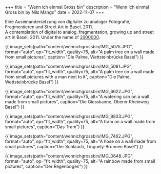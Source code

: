 +++
title = "Wenn ich einmal Gross bin"
description = "Wenn ich einmal Gross bin by Nils Mango"
date = 2022-11-07
+++

Eine Auseinandersetzung von digitaler zu analoger Fotografie, Fragmentieren und Street Art in Basel, 2011.  
A contemplation of digital to analog, fragmentation, growing up and street art in Basel, 2011. Under the name of [2000000](/megaduo).

{{ image_sets(path="content/wennichgrossbin/IMG_5075.JPG", format="auto", op="fit_width", quality=75, alt="A palm tree on a wall made from small pictures", caption="Die Palme, Wettsteinbrücke Basel") }}

{{ image_sets(path="content/wennichgrossbin/IMG_5081.JPG", format="auto", op="fit_width", quality=75, alt="A palm tree on a wall made from small pictures with a man next to it", caption="Die Palme, Wettsteinbrücke Basel") }}

{{ image_sets(path="content/wennichgrossbin/IMG_6622.JPG", format="auto", op="fit_width", quality=75, alt="A watering can on a wall made from small pictures", caption="Die Giesskanne, Oberer Rheinweg Basel") }}

{{ image_sets(path="content/wennichgrossbin/IMG_9833.JPG", format="auto", op="fit_width", quality=75, alt="A tram on a wall made from small pictures", caption="Das Tram") }}

{{ image_sets(path="content/wennichgrossbin/IMG_7462.JPG", format="auto", op="fit_width", quality=75, alt="A hose on a wall made from small pictures", caption="Der Schlauch, Tinguely-Brunnen Basel") }}

{{ image_sets(path="content/wennichgrossbin/IMG_0648.JPG", format="auto", op="fit_width", quality=75, alt="A rainbow made from small pictures", caption="Der Regenbogen") }}
